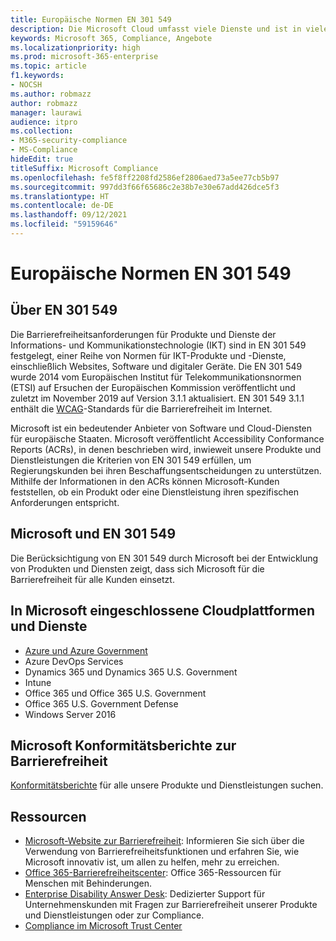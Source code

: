 ```yaml
---
title: Europäische Normen EN 301 549
description: Die Microsoft Cloud umfasst viele Dienste und ist in vielen individuellen Konformitätsberichten enthalten.
keywords: Microsoft 365, Compliance, Angebote
ms.localizationpriority: high
ms.prod: microsoft-365-enterprise
ms.topic: article
f1.keywords:
- NOCSH
ms.author: robmazz
author: robmazz
manager: laurawi
audience: itpro
ms.collection:
- M365-security-compliance
- MS-Compliance
hideEdit: true
titleSuffix: Microsoft Compliance
ms.openlocfilehash: fe5f8ff2208fd2586ef2806aed73a5ee77cb5b97
ms.sourcegitcommit: 997dd3f66f65686c2e38b7e30e67add426dce5f3
ms.translationtype: HT
ms.contentlocale: de-DE
ms.lasthandoff: 09/12/2021
ms.locfileid: "59159646"
---
```

# <a name="european-standards-en-301-549"></a>Europäische Normen EN 301 549

## <a name="about-en-301-549"></a>Über EN 301 549

Die Barrierefreiheitsanforderungen für Produkte und Dienste der Informations- und Kommunikationstechnologie (IKT) sind in EN 301 549 festgelegt, einer Reihe von Normen für IKT-Produkte und -Dienste, einschließlich Websites, Software und digitaler Geräte. Die EN 301 549 wurde 2014 vom Europäischen Institut für Telekommunikationsnormen (ETSI) auf Ersuchen der Europäischen Kommission veröffentlicht und zuletzt im November 2019 auf Version 3.1.1 aktualisiert. EN 301 549 3.1.1 enthält die [WCAG](offering-WCAG-2-1.md)-Standards für die Barrierefreiheit im Internet.

Microsoft ist ein bedeutender Anbieter von Software und Cloud-Diensten für europäische Staaten. Microsoft veröffentlicht Accessibility Conformance Reports (ACRs), in denen beschrieben wird, inwieweit unsere Produkte und Dienstleistungen die Kriterien von EN 301 549 erfüllen, um Regierungskunden bei ihren Beschaffungsentscheidungen zu unterstützen. Mithilfe der Informationen in den ACRs können Microsoft-Kunden feststellen, ob ein Produkt oder eine Dienstleistung ihren spezifischen Anforderungen entspricht.

## <a name="microsoft-and-en-301-549"></a>Microsoft und EN 301 549

Die Berücksichtigung von EN 301 549 durch Microsoft bei der Entwicklung von Produkten und Diensten zeigt, dass sich Microsoft für die Barrierefreiheit für alle Kunden einsetzt.

## <a name="microsoft-in-scope-cloud-platforms--services"></a>In Microsoft eingeschlossene Cloudplattformen und Dienste

- [Azure und Azure Government](https://go.microsoft.com/fwlink/p/?linkid=2051569)
- Azure DevOps Services
- Dynamics 365 und Dynamics 365 U.S. Government
- Intune
- Office 365 und Office 365 U.S. Government
- Office 365 U.S. Government Defense
- Windows Server 2016

## <a name="microsoft-accessibility-conformance-reports"></a>Microsoft Konformitätsberichte zur Barrierefreiheit

[Konformitätsberichte](https://cloudblogs.microsoft.com/industry-blog/government/2018/09/11/accessibility-conformance-reports/) für alle unsere Produkte und Dienstleistungen suchen.

## <a name="resources"></a>Ressourcen

- [Microsoft-Website zur Barrierefreiheit](https://www.microsoft.com/accessibility): Informieren Sie sich über die Verwendung von Barrierefreiheitsfunktionen und erfahren Sie, wie Microsoft innovativ ist, um allen zu helfen, mehr zu erreichen.
- [Office 365-Barrierefreiheitscenter](https://go.microsoft.com/fwlink/p/?linkid=2051801): Office 365-Ressourcen für Menschen mit Behinderungen.
- [Enterprise Disability Answer Desk](https://go.microsoft.com/fwlink/p/?linkid=2050890): Dedizierter Support für Unternehmenskunden mit Fragen zur Barrierefreiheit unserer Produkte und Dienstleistungen oder zur Compliance.
- [Compliance im Microsoft Trust Center](https://www.microsoft.com/trust-center/compliance/compliance-overview)
